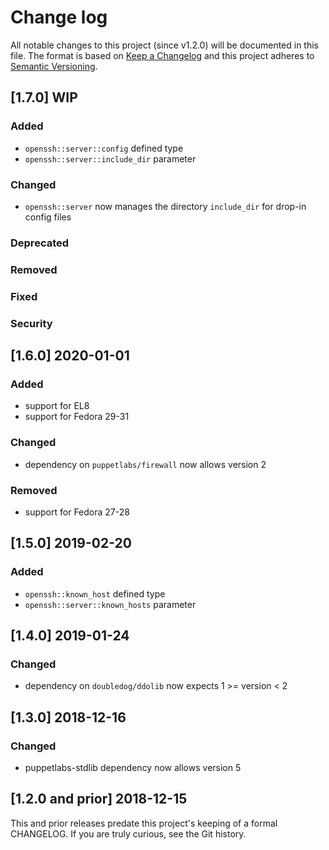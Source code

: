 <!--
This file is part of the doubledog-openssh Puppet module.
Copyright 2018-2020 John Florian
SPDX-License-Identifier: GPL-3.0-or-later

Template

## [VERSION] WIP
### Added
### Changed
### Deprecated
### Removed
### Fixed
### Security

-->

# Change log

All notable changes to this project (since v1.2.0) will be documented in this file.  The format is based on [Keep a Changelog](http://keepachangelog.com/en/1.0.0/) and this project adheres to [Semantic Versioning](http://semver.org).

## [1.7.0] WIP
### Added
- `openssh::server::config` defined type
- `openssh::server::include_dir` parameter
### Changed
- `openssh::server` now manages the directory `include_dir` for drop-in config files
### Deprecated
### Removed
### Fixed
### Security

## [1.6.0] 2020-01-01
### Added
- support for EL8
- support for Fedora 29-31
### Changed
- dependency on `puppetlabs/firewall` now allows version 2
### Removed
- support for Fedora 27-28

## [1.5.0] 2019-02-20
### Added
- `openssh::known_host` defined type
- `openssh::server::known_hosts` parameter

## [1.4.0] 2019-01-24
### Changed
- dependency on `doubledog/ddolib` now expects 1 >= version < 2

## [1.3.0] 2018-12-16
### Changed
- puppetlabs-stdlib dependency now allows version 5

## [1.2.0 and prior] 2018-12-15

This and prior releases predate this project's keeping of a formal CHANGELOG.  If you are truly curious, see the Git history.

